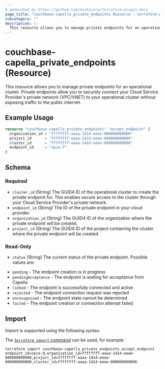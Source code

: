 ```yaml
---
# generated by https://github.com/hashicorp/terraform-plugin-docs
page_title: "couchbase-capella_private_endpoints Resource - terraform-provider-couchbase-capella"
subcategory: ""
description: |-
  This resource allows you to manage private endpoints for an operational cluster. Private endpoints allow you to securely connect your Cloud Service Provider's private network (VPC/VNET) to your operational cluster without exposing traffic to the public internet.
---
```


# couchbase-capella_private_endpoints (Resource)

This resource allows you to manage private endpoints for an operational cluster. Private endpoints allow you to securely connect your Cloud Service Provider's private network (VPC/VNET) to your operational cluster without exposing traffic to the public internet.

## Example Usage

```terraform
resource "couchbase-capella_private_endpoints" "accept_endpoint" {
  organization_id = "ffffffff-aaaa-1414-eeee-000000000000"
  project_id      = "ffffffff-aaaa-1414-eeee-000000000000"
  cluster_id      = "ffffffff-aaaa-1414-eeee-000000000000"
  endpoint_id     = "vpce-7"
}
```

<!-- schema generated by tfplugindocs -->
## Schema

### Required

- `cluster_id` (String) The GUID4 ID of the operational cluster to create the private endpoint for. This enables secure access to the cluster through your Cloud Service Provider's private network.
- `endpoint_id` (String) The ID of the private endpoint in your cloud provider.
- `organization_id` (String) The GUID4 ID of the organization where the private endpoint will be created.
- `project_id` (String) The GUID4 ID of the project containing the cluster where the private endpoint will be created.

### Read-Only

- `status` (String) The current status of the private endpoint. Possible values are:
* `pending` - The endpoint creation is in progress
* `pendingAcceptance` - The endpoint is waiting for acceptance from Capella
* `linked` - The endpoint is successfully connected and active
* `rejected` - The endpoint connection request was rejected
* `unrecognized` - The endpoint state cannot be determined
* `failed` - The endpoint creation or connection attempt failed

## Import

Import is supported using the following syntax:

The [`terraform import` command](https://developer.hashicorp.com/terraform/cli/commands/import) can be used, for example:

```shell
terraform import couchbase-capella_private_endpoints.accept_endpoint endpoint_id=vpce-9,organization_id=ffffffff-aaaa-1414-eeee-000000000000,project_id=ffffffff-aaaa-1414-eeee-000000000000,cluster_id=ffffffff-aaaa-1414-eeee-000000000000
```
